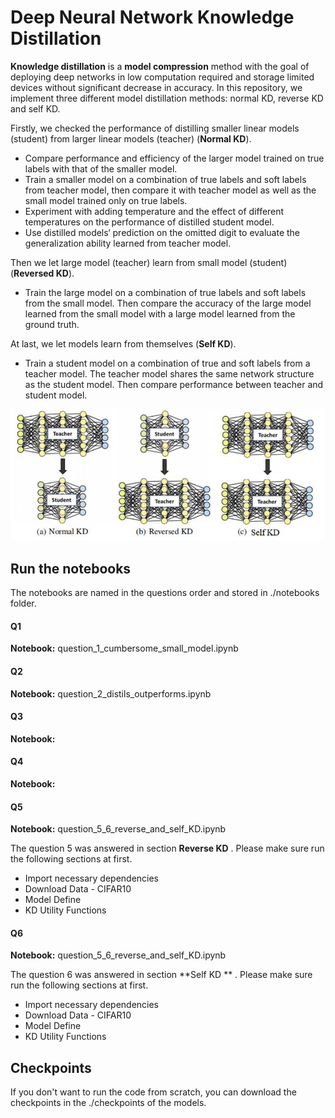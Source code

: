 # Deep Neural Network Knowledge Distillation

**Knowledge distillation** is a **model compression** method with the goal of deploying  deep networks in low computation required and storage limited devices without significant decrease in accuracy.  In this repository, we implement three different model distillation methods: normal KD, reverse KD and self KD. 



Firstly, we checked the performance of distilling smaller linear models (student) from larger  linear models (teacher) (**Normal KD**).

- Compare performance and efficiency of the larger model trained on true labels with that  of the smaller model.
- Train a smaller model on a combination of true labels and soft labels from teacher model, then compare it with teacher model as well as the small model trained only on true labels.
- Experiment with adding temperature and the effect of different temperatures on the performance of distilled student model.
- Use distilled models‘ prediction on the omitted digit to evaluate the generalization ability learned from teacher model.

Then we let large model (teacher) learn from small model (student) (**Reversed KD**).

- Train the large model on a combination of true labels and soft labels from the small model. Then compare the accuracy of the large model learned from the small model with a large model learned from the ground truth.

At last, we let models learn from themselves (**Self KD**).

- Train a student model on a combination of true and soft labels from a teacher model. The  teacher model shares the same network structure as the student model. Then compare performance between teacher and student model.



![Structure](./image/three_model.png)



## Run the notebooks

The notebooks are named in the questions order and stored in ./notebooks folder.   



#### Q1 

**Notebook:**  question_1_cumbersome_small_model.ipynb



#### Q2 

**Notebook:**  question_2_distils_outperforms.ipynb



#### Q3 

**Notebook:**  



#### Q4 

**Notebook:**  



#### Q5

**Notebook:**  question_5_6_reverse_and_self_KD.ipynb

The question 5 was answered in section **Reverse KD** .  Please make sure run the following sections at first.

- Import necessary dependencies
- Download Data - CIFAR10
- Model Define
- KD Utility Functions



#### Q6 

**Notebook:**  question_5_6_reverse_and_self_KD.ipynb

The question 6 was answered in section **Self KD ** .  Please make sure run the following sections at first.

- Import necessary dependencies
- Download Data - CIFAR10
- Model Define
- KD Utility Functions

## Checkpoints

If you don't want to run the code from scratch, you can download the checkpoints in the ./checkpoints  of the models. 



